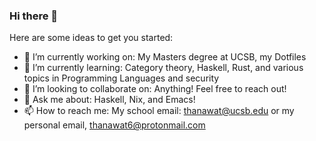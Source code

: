 ### Hi there 👋

<!--
**thiskappaisgrey/thiskappaisgrey** is a ✨ _special_ ✨ repository because its `README.md` (this file) appears on your GitHub profile.
-->
Here are some ideas to get you started:

- 🔭 I’m currently working on: My Masters degree at UCSB, my Dotfiles
- 🌱 I’m currently learning: Category theory, Haskell, Rust, and various topics in Programming Languages and security
- 👯 I’m looking to collaborate on: Anything! Feel free to reach out!
- 💬 Ask me about: Haskell, Nix, and Emacs!
- 📫 How to reach me: My school email: thanawat@ucsb.edu or my personal email, thanawat6@protonmail.com
<!--- 😄 Pronouns: ...
- ⚡ Fun fact: ... 
-->


